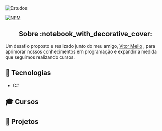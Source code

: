
<img alt="Estudos" src="https://user-images.githubusercontent.com/46610114/118693618-9a594b80-b7e1-11eb-826b-a06c125022c9.png" />

[![NPM](https://img.shields.io/npm/l/express)](https://opensource.org/licenses/MIT)

<h2 align="center">
  Sobre :notebook_with_decorative_cover:
</h2>

Um desafio proposto e realizado junto do meu amigo, [Vitor Mello](https://github.com/vitorlmello) , para aprimorar nossos conhecimentos em programação e expandir a medida que seguimos realizando cursos.


## :wrench: Tecnologias
* C#

## :mortar_board: Cursos

## :triangular_ruler: Projetos
